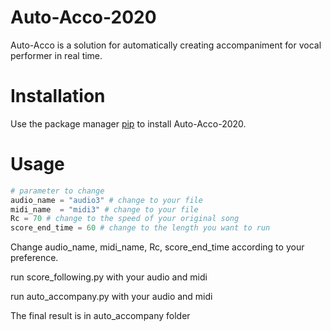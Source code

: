 # Auto-Acco-2020

Auto-Acco is a solution for automatically creating accompaniment for vocal performer in real time.

# Installation

Use the package manager [pip](https://pip.pypa.io/en/stable/) to install Auto-Acco-2020.

# Usage

```python
# parameter to change
audio_name = "audio3" # change to your file
midi_name  = "midi3" # change to your file
Rc = 70 # change to the speed of your original song
score_end_time = 60 # change to the length you want to run 
```

Change audio_name, midi_name, Rc, score_end_time according to your preference.

run score_following.py with your audio and midi

run auto_accompany.py with your audio and midi

The final result is in auto_accompany folder
